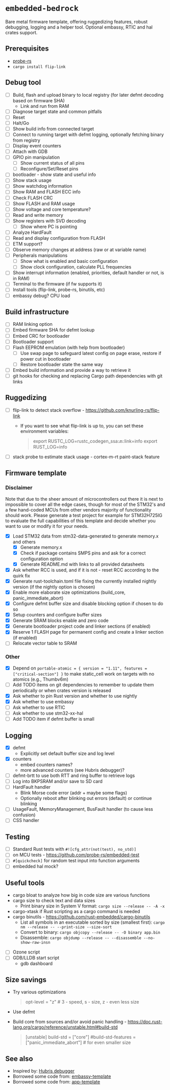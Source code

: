 # `embedded-bedrock`

Bare metal firmware template, offering ruggedizing features, robust debugging, logging and a helper tool.
Optional embassy, RTIC and hal crates support.

## Prerequisites

* [probe-rs](https://probe.rs/docs/getting-started/installation/)
* `cargo install flip-link`

## Debug tool

* [ ] Build, flash and upload binary to local registry (for later defmt decoding based on firmware SHA)
    * Link and run from RAM
* [ ] Diagnose target state and common pitfalls
* [ ] Reset
* [ ] Halt/Go
* [ ] Show build info from connected target
* [ ] Connect to running target with defmt logging, optionally fetching binary from registry
* [ ] Display event counters
* [ ] Attach with GDB
* [ ] GPIO pin manipulation
    * [ ] Show current status of all pins
    * [ ] Reconfigure/Set/Reset pins
* [ ] bootloader - show state and useful info
* [ ] Show stack usage
* [ ] Show watchdog information
* [ ] Show RAM and FLASH ECC info
* [ ] Check FLASH CRC
* [ ] Show FLASH and RAM usage
* [ ] Show voltage and core temperature?
* [ ] Read and write memory
* [ ] Show registers with SVD decoding
    * [ ] Show where PC is pointing
* [ ] Analyze HardFault
* [ ] Read and display configuration from FLASH
* [ ] ETM support?
* [ ] Observe memory changes at address (raw or at variable name)
* [ ] Peripherals manipulations
    * [ ] Show what is enabled and basic configuration
    * [ ] Show clock configuration, calculate PLL frequencies
* [ ] Show interrupt information (enabled, priorities, default handler or not, is in RAM)
* [ ] Terminal to the firmware (if fw supports it)
* [ ] Install tools (flip-link, probe-rs, binutils, etc)
* [ ] embassy debug? CPU load

## Build infrastructure

* [ ] RAM linking option
* [ ] Embed firmware SHA for defmt lookup
* [ ] Embed CRC for bootloader
* [ ] Bootloader support
* [ ] Flash EEPROM emulation (with help from bootloader)
    * [ ] Use swap page to safeguard latest config on page erase, restore if power cut in bootloader
    * [ ] Restore bootloader state the same way
* [ ] Embed build information and provide a way to retrieve it
* [ ] git hooks for checking and replacing Cargo path dependencies with git links

## Ruggedizing

* [ ] flip-link to detect stack overflow - https://github.com/knurling-rs/flip-link
    - If you want to see what flip-link is up to, you can set these environment variables:

      > export RUSTC_LOG=rustc_codegen_ssa::back::link=info
      export RUST_LOG=info

>

* [ ] stack probe to estimate stack usage - cortex-m-rt paint-stack feature

## Firmware template

### Disclaimer

Note that due to the sheer amount of microcontrollers out there it is next to impossible to cover all the edge cases, though
for most of the STM32's and a few hand-coded MCUs from other vendors majority of functionality should work.
Please generate a test project for example for STM32H725IG to evaluate the full capabilities of this template and decide whether you want to use or modify it for your needs.

* [x] Load STM32 data from stm32-data-generated to generate memory.x and others
    * [x] Generate memory.x
    * [x] Check if package contains SMPS pins and ask for a correct configuration option
    * [x] Generate README.md with links to all provided datasheets
* [x] Ask whether RCC is used, and if it is not - reset RCC according to the quirk fix
* [x] Generate rust-toolchain.toml file fixing the currently installed nightly version (if the nightly option is chosen)
* [x] Enable more elaborate size optimizations (build_core, panic_immediate_abort)
* [x] Configure defmt buffer size and disable blocking option if chosen to do so
* [x] Setup counters and configure buffer sizes
* [x] Generate SRAM blocks enable and zero code
* [x] Generate bootloader project code and linker sections (if enabled)
* [x] Reserve 1 FLASH page for permanent config and create a linker section (if enabled)
* [ ] Relocate vector table to SRAM

### Other

* [x] Depend on `portable-atomic = { version = "1.11", features = ["critical-section"] }` to make static_cell work on
  targets with no atomics (e.g., Thumbv6m)
* [ ] Add TODO items on git dependencies to remember to update them periodically or when crates version is released
* [x] Ask whether to pin Rust version and whether to use nightly
* [x] Ask whether to use embassy
* [ ] Ask whether to use RTIC
* [ ] Ask whether to use stm32-xx-hal
* [ ] Add TODO item if defmt buffer is small

## Logging

* [x] defmt
    * Explicitly set default buffer size and log level
* [x] counters
    - embed counters names?
    - more advanced counters (see Hubris debugger)?
* [ ] defmt-brtt to use both RTT and ring buffer to retrieve logs
* [ ] Log into BKPSRAM and/or save to SD card
* [ ] HardFault handler
    - Blink Morse code error (addr + maybe some flags)
    - Optionally reboot after blinking out errors (default) or continue blinking
* [ ] UsageFault, MemoryManagement, BusFault handler (to cause less confusion)
* [ ] CSS handler

## Testing

* [ ] Standard Rust tests with `#![cfg_attr(not(test), no_std)]`
* [ ] on MCU tests - https://github.com/probe-rs/embedded-test
* [ ] `#[quickcheck]` for random test input into function arguments
* [ ] embedded hal mock?

## Useful tools

- cargo bloat to analyze how big in code size are various functions
- cargo size to check text and data sizes
    - Print binary size in System V format: `cargo size --release -- -A -x`
- cargo-xtask if Rust scripting as a cargo command is needed
- cargo binutils - https://github.com/rust-embedded/cargo-binutils
    - List all symbols in an executable sorted by size (smallest first):
      `cargo nm --release -- --print-size --size-sort`
    - Convert to binary: `cargo objcopy --release -- -O binary app.bin`
    - Disassemble: `cargo objdump --release -- --disassemble --no-show-raw-insn`

* [ ] Ozone script
* [ ] GDB/LLDB start script
    - gdb dashboard

## Size savings

- Try various optimizations

  > opt-level = "z" # 3 - speed, s - size, z - even less size

>

- Use defmt
- Build core from sources and/or avoid panic
  handling - https://doc.rust-lang.org/cargo/reference/unstable.html#build-std

  > [unstable]
  build-std = ["core"]
  #build-std-features = ["panic_immediate_abort"] # for even smaller size

>

## See also

- Inspired by: [Hubris debugger](https://github.com/oxidecomputer/humility?tab=readme-ov-file#commands)
- Borrowed some code from: [embassy-template](https://github.com/lulf/embassy-template/tree/main)
- Borrowed some code from: [app-template](https://github.com/knurling-rs/app-template)